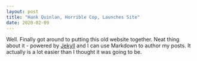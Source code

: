 ```yaml
---
layout: post
title: "Hank Quinlan, Horrible Cop, Launches Site"
date: 2020-02-09
---
```


Well. 
Finally got around to putting this old website together. 
Neat thing about it - powered by [Jekyll](http://jekyllrb.com) and I can use Markdown to author my posts. 
It actually is a lot easier than I thought it was going to be.
